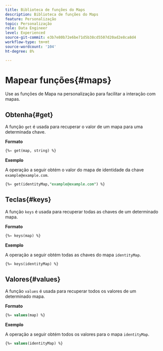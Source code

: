 ```yaml
---
title: Biblioteca de funções do Maps
description: Biblioteca de funções do Maps
feature: Personalização
topic: Personalização
role: Data Engineer
level: Experienced
source-git-commit: e3b7e80b72e6be71d5b38cd5507d20ad2e8ca8d4
workflow-type: tm+mt
source-wordcount: '104'
ht-degree: 8%

---
```


# Mapear funções{#maps}

Use as funções de Mapa na personalização para facilitar a interação com mapas.

## Obtenha{#get}

A função `get` é usada para recuperar o valor de um mapa para uma determinada chave.

**Formato**

```sql
{%= get(map, string) %}
```

**Exemplo**

A operação a seguir obtém o valor do mapa de identidade da chave `example@example.com`.

```sql
{%= get(identityMap,"example@example.com") %}
```

## Teclas{#keys}

A função `keys` é usada para recuperar todas as chaves de um determinado mapa.

**Formato**

```sql
{%= keys(map) %}
```

**Exemplo**

A operação a seguir obtém todas as chaves do mapa `identityMap`.

```sql
{%= keys(identityMap) %}
```

## Valores{#values}

A função `values` é usada para recuperar todos os valores de um determinado mapa.

**Formato**

```sql
{%= values(map) %}
```

**Exemplo**

A operação a seguir obtém todos os valores para o mapa `identityMap`.

```sql
{%= values(identityMap) %}
```
